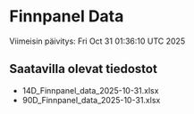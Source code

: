 # Finnpanel Data

Viimeisin päivitys: Fri Oct 31 01:36:10 UTC 2025

## Saatavilla olevat tiedostot
- 14D_Finnpanel_data_2025-10-31.xlsx
- 90D_Finnpanel_data_2025-10-31.xlsx
